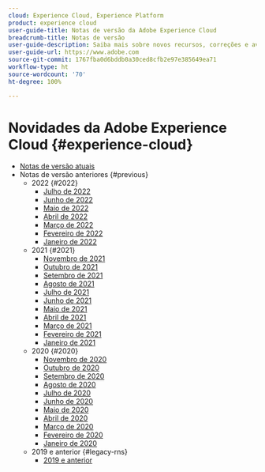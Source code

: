 ```yaml
---
cloud: Experience Cloud, Experience Platform
product: experience cloud
user-guide-title: Notas de versão da Adobe Experience Cloud
breadcrumb-title: Notas de versão
user-guide-description: Saiba mais sobre novos recursos, correções e avisos importantes sobre a Adobe Experience Cloud e a Experience Platform.
user-guide-url: https://www.adobe.com
source-git-commit: 1767fba0d6bddb0a30ced8cfb2e97e385649ea71
workflow-type: ht
source-wordcount: '70'
ht-degree: 100%

---
```



# Novidades da Adobe Experience Cloud {#experience-cloud}

+ [Notas de versão atuais](current.md)
+ Notas de versão anteriores {#previous}
   + 2022 {#2022}
      + [Julho de 2022](c-legacy-releases/2022/07202022.md)
      + [Junho de 2022](c-legacy-releases/2022/06152022.md)
      + [Maio de 2022](c-legacy-releases/2022/05182022.md)
      + [Abril de 2022](c-legacy-releases/2022/04202022.md)
      + [Março de 2022](c-legacy-releases/2022/03232022.md)
      + [Fevereiro de 2022](c-legacy-releases/2022/02162022.md)
      + [Janeiro de 2022](c-legacy-releases/2022/01192022.md)
   + 2021 {#2021}
      + [Novembro de 2021](c-legacy-releases/2021/10282021.md)
      + [Outubro de 2021](c-legacy-releases/2021/10072021.md)
      + [Setembro de 2021](c-legacy-releases/2021/09152021.md)
      + [Agosto de 2021](c-legacy-releases/2021/08192021.md)
      + [Julho de 2021](c-legacy-releases/2021/07222021.md)
      + [Junho de 2021](c-legacy-releases/2021/06172021.md)
      + [Maio de 2021](c-legacy-releases/2021/05202021.md)
      + [Abril de 2021](c-legacy-releases/2021/04222021.md)
      + [Março de 2021](c-legacy-releases/2021/03252021.md)
      + [Fevereiro de 2021](c-legacy-releases/2021/02182021.md)
      + [Janeiro de 2021](c-legacy-releases/2021/01142021.md)
   + 2020 {#2020}
      + [Novembro de 2020](c-legacy-releases/2020/10292020.md)
      + [Outubro de 2020](c-legacy-releases/2020/10082020.md)
      + [Setembro de 2020](c-legacy-releases/2020/09102020.md)
      + [Agosto de 2020](c-legacy-releases/2020/08132020.md)
      + [Julho de 2020](c-legacy-releases/2020/07162020.md)
      + [Junho de 2020](c-legacy-releases/2020/06182020.md)
      + [Maio de 2020](c-legacy-releases/2020/05212020.md)
      + [Abril de 2020](c-legacy-releases/2020/04162020.md)
      + [Março de 2020](c-legacy-releases/2020/03122020.md)
      + [Fevereiro de 2020](c-legacy-releases/2020/02202020.md)
      + [Janeiro de 2020](c-legacy-releases/2020/01162020.md)
   + 2019 e anterior {#legacy-rns}
      + [2019 e anterior](c-legacy-releases/2019-earlier.md)
